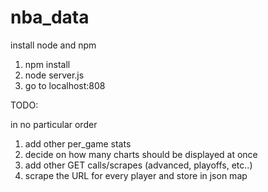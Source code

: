 # nba_data

install node and npm

1) npm install
2) node server.js
3) go to localhost:808

TODO:

in no particular order
1) add other per_game stats
2) decide on how many charts should be displayed at once
3) add other GET calls/scrapes (advanced, playoffs, etc..) 
4) scrape the URL for every player and store in json map
